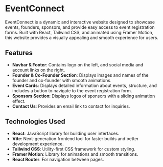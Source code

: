 # EventConnect

EventConnect is a dynamic and interactive website designed to showcase events, founders, sponsors, and provide easy access to event registration forms. Built with React, Tailwind CSS, and animated using Framer Motion, this website provides a visually appealing and smooth experience for users.

## Features

- **Navbar & Footer**: Contains logo on the left, and social media and account links on the right.
- **Founder & Co-Founder Section**: Displays images and names of the founder and co-founder with smooth animations.
- **Event Cards**: Displays detailed information about events, structure, and includes a button to navigate to the event registration form.
- **Sponsors Section**: Displays logos of sponsors with a sliding animation effect.
- **Contact Us**: Provides an email link to contact for inquiries.

## Technologies Used

- **React**: JavaScript library for building user interfaces.
- **Vite**: Next-generation frontend tool for faster builds and better development experience.
- **Tailwind CSS**: Utility-first CSS framework for custom styling.
- **Framer Motion**: Library for animations and smooth transitions.
- **React Router**: For navigation between pages.
